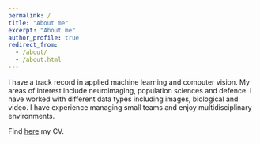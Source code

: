 ```yaml
---
permalink: /
title: "About me"
excerpt: "About me"
author_profile: true
redirect_from: 
  - /about/
  - /about.html
---
```


I have a track record in applied machine learning and computer vision.
My areas of interest include neuroimaging, population sciences and defence.
I have worked with different data types including images, biological and video.
I have experience managing small teams and enjoy multidisciplinary environments.

Find [here](/files/cv_sanroma.pdf) my CV.